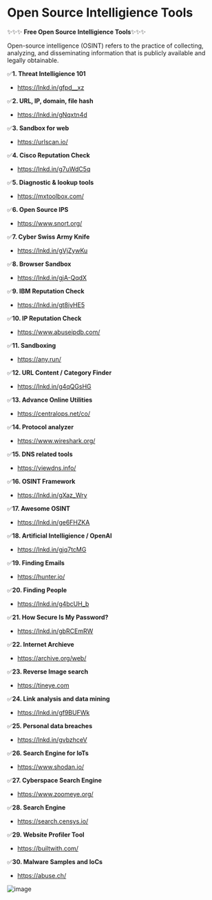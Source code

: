 # Open Source Intelligience Tools

✨✨✨ **Free Open Source Intelligience Tools**✨✨✨

Open-source intelligence (OSINT) refers to the practice of collecting, analyzing, and disseminating information that is publicly available and legally obtainable.

✅**1. Threat Intelligience 101**
- https://lnkd.in/gfpd__xz

✅**2. URL, IP, domain, file hash**
- https://lnkd.in/gNqxtn4d

✅**3. Sandbox for web**
- https://urlscan.io/

✅**4. Cisco Reputation Check**
- https://lnkd.in/g7uWdC5q

✅**5. Diagnostic & lookup tools**
- https://mxtoolbox.com/

✅**6. Open Source IPS**
- https://www.snort.org/

✅**7. Cyber Swiss Army Knife**
- https://lnkd.in/gVjZywKu

✅**8. Browser Sandbox**
- https://lnkd.in/gjA-QqdX

✅**9. IBM Reputation Check**
- https://lnkd.in/gt8iyHE5

✅**10. IP Reputation Check**
- https://www.abuseipdb.com/

✅**11. Sandboxing**
- https://any.run/

✅**12. URL Content / Category Finder**
- https://lnkd.in/g4qQGsHG

✅**13. Advance Online Utilities**
- https://centralops.net/co/

✅**14. Protocol analyzer**
- https://www.wireshark.org/

✅**15. DNS related tools**
- https://viewdns.info/

✅**16. OSINT Framework**
- https://lnkd.in/gXaz_Wry

✅**17. Awesome OSINT**
- https://lnkd.in/ge6FHZKA

✅**18. Artificial Intelligience / OpenAI**
- https://lnkd.in/gjq7tcMG

✅**19. Finding Emails**
- https://hunter.io/

✅**20. Finding People**
- https://lnkd.in/g4bcUH_b

✅**21. How Secure Is My Password?**
- https://lnkd.in/gbRCEmRW

✅**22. Internet Archieve** 
- https://archive.org/web/

✅**23. Reverse Image search** 
- https://tineye.com

✅**24. Link analysis and data mining** 
- https://lnkd.in/gf9BUFWk

✅**25. Personal data breaches** 
- https://lnkd.in/gvbzhceV

✅**26. Search Engine for IoTs**
- https://www.shodan.io/

✅**27. Cyberspace Search Engine** 
- https://www.zoomeye.org/

✅**28. Search Engine**
- https://search.censys.io/

✅**29. Website Profiler Tool**
- https://builtwith.com/

✅**30. Malware Samples and IoCs**
- https://abuse.ch/




![image](https://user-images.githubusercontent.com/41551654/211624502-94067dec-3420-4355-b406-fc8b24508bc8.png)

